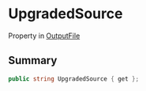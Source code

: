 # UpgradedSource

Property in [OutputFile](./)

## Summary

```csharp
public string UpgradedSource { get };
```
